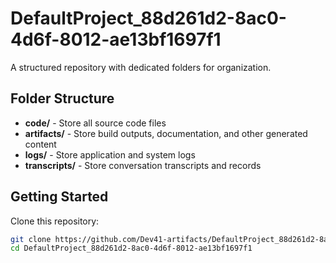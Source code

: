 # DefaultProject_88d261d2-8ac0-4d6f-8012-ae13bf1697f1
A structured repository with dedicated folders for organization.

## Folder Structure

- **code/** - Store all source code files
- **artifacts/** - Store build outputs, documentation, and other generated content
- **logs/** - Store application and system logs
- **transcripts/** - Store conversation transcripts and records

## Getting Started

Clone this repository:
```bash
git clone https://github.com/Dev41-artifacts/DefaultProject_88d261d2-8ac0-4d6f-8012-ae13bf1697f1
cd DefaultProject_88d261d2-8ac0-4d6f-8012-ae13bf1697f1
```

